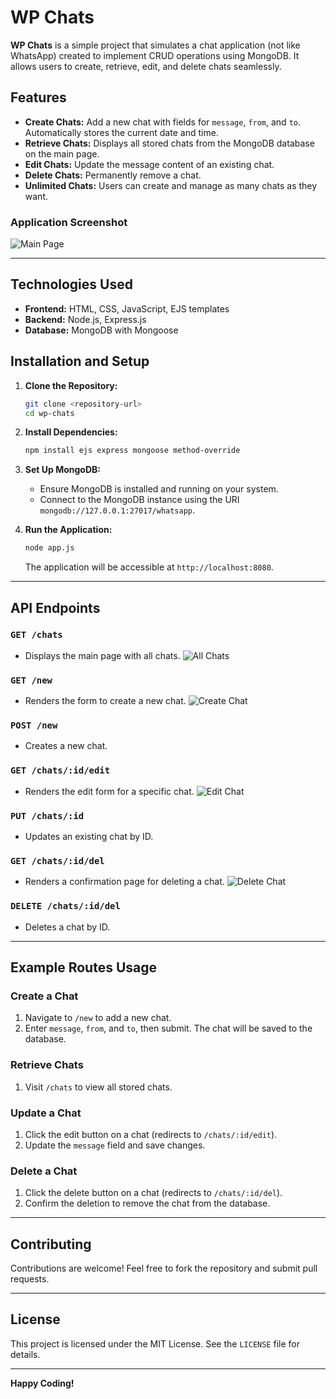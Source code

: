 
# WP Chats

**WP Chats** is a simple project that simulates a chat application (not like WhatsApp) created to implement CRUD operations using MongoDB. It allows users to create, retrieve, edit, and delete chats seamlessly.

## Features

- **Create Chats:** Add a new chat with fields for `message`, `from`, and `to`. Automatically stores the current date and time.
- **Retrieve Chats:** Displays all stored chats from the MongoDB database on the main page.
- **Edit Chats:** Update the message content of an existing chat.
- **Delete Chats:** Permanently remove a chat.
- **Unlimited Chats:** Users can create and manage as many chats as they want.

### Application Screenshot
![Main Page](<image-url>)

---

## Technologies Used

- **Frontend:** HTML, CSS, JavaScript, EJS templates
- **Backend:** Node.js, Express.js
- **Database:** MongoDB with Mongoose

## Installation and Setup

1. **Clone the Repository:**
   ```bash
   git clone <repository-url>
   cd wp-chats
   ```

2. **Install Dependencies:**
   ```bash
   npm install ejs express mongoose method-override
   ```

3. **Set Up MongoDB:**
   - Ensure MongoDB is installed and running on your system.
   - Connect to the MongoDB instance using the URI `mongodb://127.0.0.1:27017/whatsapp`.

4. **Run the Application:**
   ```bash
   node app.js
   ```
   The application will be accessible at `http://localhost:8080`.

---

## API Endpoints

### `GET /chats` 
- Displays the main page with all chats.
![All Chats](<image-url>)

### `GET /new`
- Renders the form to create a new chat.
![Create Chat](<image-url>)

### `POST /new`
- Creates a new chat.

### `GET /chats/:id/edit`
- Renders the edit form for a specific chat.
![Edit Chat](<image-url>)

### `PUT /chats/:id`
- Updates an existing chat by ID.

### `GET /chats/:id/del`
- Renders a confirmation page for deleting a chat.
![Delete Chat](<image-url>)

### `DELETE /chats/:id/del`
- Deletes a chat by ID.

---

## Example Routes Usage

### Create a Chat
1. Navigate to `/new` to add a new chat.
2. Enter `message`, `from`, and `to`, then submit. The chat will be saved to the database.

### Retrieve Chats
1. Visit `/chats` to view all stored chats.

### Update a Chat
1. Click the edit button on a chat (redirects to `/chats/:id/edit`).
2. Update the `message` field and save changes.

### Delete a Chat
1. Click the delete button on a chat (redirects to `/chats/:id/del`).
2. Confirm the deletion to remove the chat from the database.

---

## Contributing

Contributions are welcome! Feel free to fork the repository and submit pull requests.

---

## License

This project is licensed under the MIT License. See the `LICENSE` file for details.

---

**Happy Coding!**

